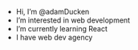 - Hi, I’m @adamDucken
- I’m interested in web development
- I’m currently learning React
- I have web dev agency

<!---
adamDucken/adamDucken is a ✨ special ✨ repository because its `README.md` (this file) appears on your GitHub profile.
You can click the Preview link to take a look at your changes.
--->
